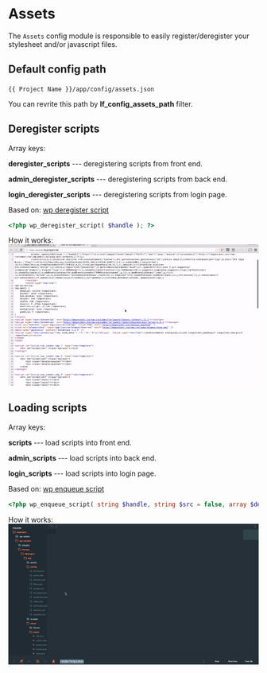 Assets
===

The `Assets` config module is responsible to easily register/deregister your stylesheet and/or javascript files. 

Default config path
---
`{{ Project Name }}/app/config/assets.json`

You can revrite this path by __lf\_config\_assets\_path__ filter.

Deregister scripts
---
Array keys:

__deregister\_scripts__ --- deregistering scripts from front end.

__admin\_deregister\_scripts__ --- deregistering scripts from back end.

__login\_deregister\_scripts__ --- deregistering scripts from login page.

Based on: [wp deregister script](https://codex.wordpress.org/Function_Reference/wp_deregister_script)
```php
<?php wp_deregister_script( $handle ); ?>
```

How it works: ![Deregister Scripts](images/deregister_scripts.gif)


Loading scripts
---
Array keys:

__scripts__ --- load scripts into front end.

__admin\_scripts__ --- load scripts into back end.

__login\_scripts__ --- load scripts into login page.

Based on: [wp enqueue script](https://codex.wordpress.org/Function_Reference/wp_enqueue_script)
```php
<?php wp_enqueue_script( string $handle, string $src = false, array $deps = array(), string|bool|null $ver = false, bool $in_footer = false ); ?>
```

How it works: ![Deregister Scripts](images/scripts.gif)
